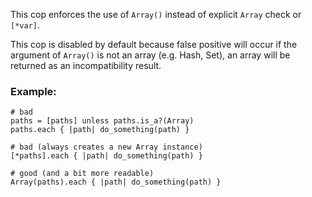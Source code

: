 This cop enforces the use of `Array()` instead of explicit `Array` check or `[*var]`.

This cop is disabled by default because false positive will occur if
the argument of `Array()` is not an array (e.g. Hash, Set),
an array will be returned as an incompatibility result.

### Example:
    # bad
    paths = [paths] unless paths.is_a?(Array)
    paths.each { |path| do_something(path) }

    # bad (always creates a new Array instance)
    [*paths].each { |path| do_something(path) }

    # good (and a bit more readable)
    Array(paths).each { |path| do_something(path) }
